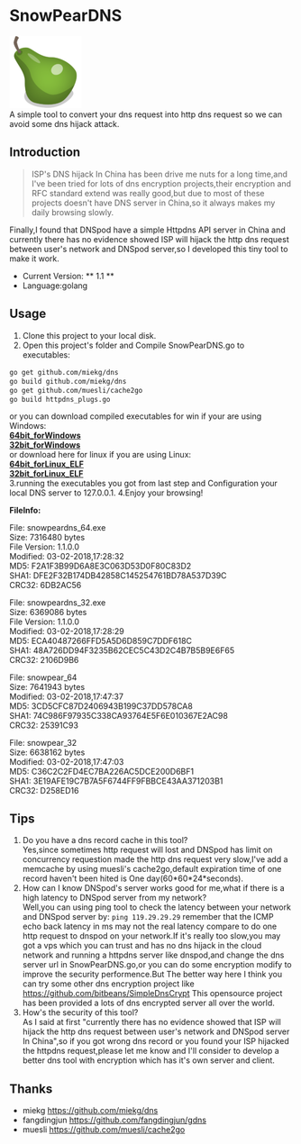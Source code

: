 # SnowPearDNS
![SnowPearDNS](https://github.com/Arryboom/SnowPearDNS/blob/master/ico/pear_128px.png)  
A simple tool to convert your dns request into http dns request so we can avoid some dns hijack attack.
## Introduction

> ISP's DNS hijack In China has been drive me nuts for a long time,and I've been tried for lots of dns encryption projects,their encryption and RFC standard extend was really good,but due to most of these projects doesn't have DNS server in China,so it always makes my daily browsing slowly.

  Finally,I found that DNSpod have a simple Httpdns API server in China and currently there has no evidence showed ISP will hijack the http dns request between user's network and DNSpod server,so I developed this tiny tool to make it work.

- Current Version:   ** 1.1 **
- Language:golang

## Usage

1. Clone this project to your local disk.
2. Open this project's folder and Compile SnowPearDNS.go to executables:
  ```
  go get github.com/miekg/dns
  go build github.com/miekg/dns
  go get github.com/muesli/cache2go
  go build httpdns_plugs.go
  ```
  or you can download compiled executables for win if your are using Windows:  
  **[64bit_forWindows  ](https://github.com/arryboom/SnowPearDNS/blob/master/release/snowpeardns_64.exe "snowpeardns64.exe")**  
  **[32bit_forWindows  ](https://github.com/Arryboom/SnowPearDNS/blob/master/release/snowpeardns_32.exe "snowpeardns32.exe")**  
  or download here for linux if you are using Linux:  
  **[64bit_forLinux_ELF  ](https://github.com/arryboom/SnowPearDNS/blob/master/release/snowpeardns_64 "snowpeardns64")**  
  **[32bit_forLinux_ELF  ](https://github.com/arryboom/SnowPearDNS/blob/master/release/snowpeardns_32 "snowpeardns32")**  
  3.running the executables you got from last step and Configuration your local DNS server to 127.0.0.1.
  4.Enjoy your browsing!


**FileInfo:** 

File: snowpeardns_64.exe  
Size: 7316480 bytes  
File Version: 1.1.0.0  
Modified: 03-02-2018,17:28:32  
MD5: F2A1F3B99D6A8E3C063D53D0F80C83D2  
SHA1: DFE2F32B174DB42858C145254761BD78A537D39C  
CRC32: 6DB2AC56  

File: snowpeardns_32.exe  
Size: 6369086 bytes  
File Version: 1.1.0.0  
Modified: 03-02-2018,17:28:29  
MD5: ECA40487266FFD5A5D6D859C7DDF618C  
SHA1: 48A726DD94F3235B62CEC5C43D2C4B7B5B9E6F65  
CRC32: 2106D9B6  



File: snowpear_64  
Size: 7641943 bytes  
Modified: 03-02-2018,17:47:37  
MD5: 3CD5CFC87D2406943B199C37DD578CA8  
SHA1: 74C986F97935C338CA93764E5F6E010367E2AC98  
CRC32: 25391C93  

File: snowpear_32  
Size: 6638162 bytes  
Modified: 03-02-2018,17:47:03  
MD5: C36C2C2FD4EC7BA226AC5DCE200D6BF1  
SHA1: 3E19AFE19C7B7A5F6744FF9FBBCE43AA371203B1  
CRC32: D258ED16  


## Tips

1. Do you have a dns record cache in this tool?  
  Yes,since sometimes http request will lost and DNSpod has limit on concurrency requestion made the http dns request very slow,I've add a memcache by using muesli's cache2go,default expiration time of one record haven't been hited is One day(60\*60\*24\*seconds).
2. How can I know DNSpod's server works good for me,what if there is a high latency to DNSpod server from my network?  
  Well,you can using ping tool to check the latency between your network and DNSpod server by:
  ```ping 119.29.29.29```
  remember that the ICMP echo back latency in ms may not the real latency compare to do one http request to dnspod on your network.If it's really too slow,you may got a vps which you can trust and has no dns hijack in the cloud network and running a httpdns server like dnspod,and change the dns server url in SnowPearDNS.go,or you can do some encryption modify to improve the security performence.But The better way here I think you can try some other dns encryption project like
  https://github.com/bitbeans/SimpleDnsCrypt
  This opensource project has been provided a lots of dns encrypted server all over the world.
3. How's the security of this tool?  
  As I said at first "currently there has no evidence showed that ISP will hijack the http dns request between user's network and DNSpod server In China",so if you got wrong dns record or you found your ISP hijacked the httpdns request,please let me know and I'll consider to develop a better dns tool with encryption which has it's own server and client. 

## Thanks
- miekg
  https://github.com/miekg/dns
- fangdingjun
  https://github.com/fangdingjun/gdns
- muesli
  https://github.com/muesli/cache2go